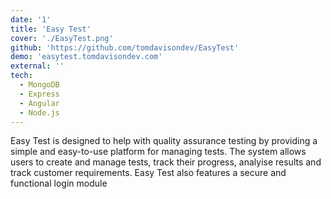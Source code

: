 ```yaml
---
date: '1'
title: 'Easy Test'
cover: './EasyTest.png'
github: 'https://github.com/tomdavisondev/EasyTest'
demo: 'easytest.tomdavisondev.com'
external: ''
tech:
  - MongoDB
  - Express
  - Angular
  - Node.js
---
```


Easy Test is designed to help with quality assurance testing by providing a simple and easy-to-use platform for managing tests. The system allows users to create and manage tests, track their progress, analyise results and track customer requirements. Easy Test also features a secure and functional login module